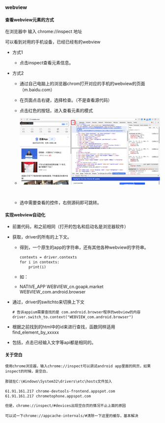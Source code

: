 ### webview

#### 查看webview元素的方式

在浏览器中 输入 chrome://inspect 地址

可以看到对用的手机设备，已经已经有的webview

- 方式1
  - 点击inspect查看元素信息。


- 方式2

  - 通过自己电脑上的浏览器chrom打开对应的手机的webview的页面（m.baidu.com）

  - 在页面点击右键，选择检查。（不是查看源代码）

  - 点击红色的按钮，进入查看元素的模式

    

  - ![Snip20180410_57](移动端测试_image/Snip20180410_57.png)

  ​

  - 选中需要查看的控件，右侧源码即可跳转。

#### 实现webview自动化

- 前置代码，和之前相同（打开的包名和启动名是浏览器软件）

- 获取，driver的所有的上下文。

  - 得到，一个原生的app的字符串，还有其他各种webview的字符串。

    ```
    contexts = driver.contexts
    for i in contexts:
        print(i)
    ```

  - 如：

  - NATIVE_APP
    WEBVIEW_cn.goapk.market
    WEBVIEW_com.android.browser

- 通过，driver的switchto来切换上下文

  ```
  # 告诉appium需要查找的是 com.android.browser程序的webview的内容
  driver.switch_to.context("WEBVIEW_com.android.browser")
  ```

- 根据之前找到的html中的id来进行查找，函数同样适用find_element_by_xxxxx

- 包括，点击已经输入文字等api都是相同的。



#### 关于空白

```
使用chrome浏览器，输入chrome://inspect可以调试android app里面的网页，如果inspect的时候，是空白，

那就在C:\Windows\System32\drivers\etc\hosts文件加入

61.91.161.217 chrome-devtools-frontend.appspot.com
61.91.161.217 chrometophone.appspot.com
```

```
但是，chrome://inspect/#devices出现空白页的情况不止上面的原因

可以试一下chrome://appcache-internals/#清除一下这里的缓存，基本解决
```

### 
